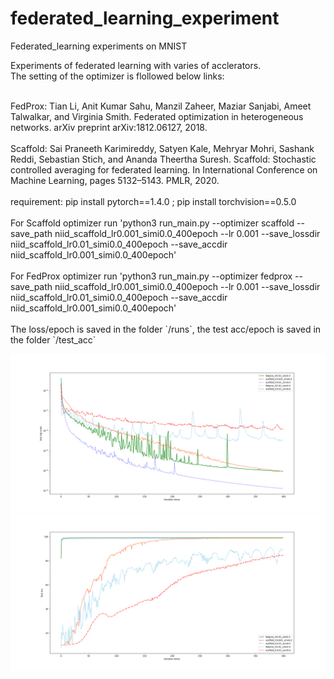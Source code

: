 # federated_learning_experiment
Federated_learning experiments on MNIST

Experiments of federated learning with varies of acclerators.<br>
The setting of the optimizer is flollowed below links:<br>

<br>
FedProx: Tian Li, Anit Kumar Sahu, Manzil Zaheer, Maziar Sanjabi, Ameet Talwalkar, and Virginia Smith.
Federated optimization in heterogeneous networks. arXiv preprint arXiv:1812.06127, 2018.<br>
<br>
Scaffold: Sai Praneeth Karimireddy, Satyen Kale, Mehryar Mohri, Sashank Reddi, Sebastian Stich, and
Ananda Theertha Suresh. Scaffold: Stochastic controlled averaging for federated learning. In
International Conference on Machine Learning, pages 5132–5143. PMLR, 2020.<br>
<br>
requirement: pip install pytorch==1.4.0 ; pip install torchvision==0.5.0<br>
<br>
For Scaffold optimizer run 'python3 run_main.py --optimizer scaffold --save_path niid_scaffold_lr0.001_simi0.0_400epoch --lr 0.001 --save_lossdir niid_scaffold_lr0.01_simi0.0_400epoch --save_accdir niid_scaffold_lr0.001_simi0.0_400epoch'<br>
<br>
For FedProx optimizer run 'python3 run_main.py --optimizer fedprox --save_path niid_scaffold_lr0.001_simi0.0_400epoch --lr 0.001 --save_lossdir niid_scaffold_lr0.01_simi0.0_400epoch --save_accdir niid_scaffold_lr0.001_simi0.0_400epoch'<br>
<br>
The loss/epoch is saved in the folder `/runs`, the test acc/epoch is saved in the folder `/test_acc`

![image](https://github.com/zhangxiaoman1995/federated_learning_experiment/blob/main/loss.png)
![image](https://github.com/zhangxiaoman1995/federated_learning_experiment/blob/main/acc.png)
